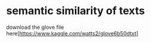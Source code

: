 # semantic similarity of texts

download the glove file here[https://www.kaggle.com/watts2/glove6b50dtxt] 
